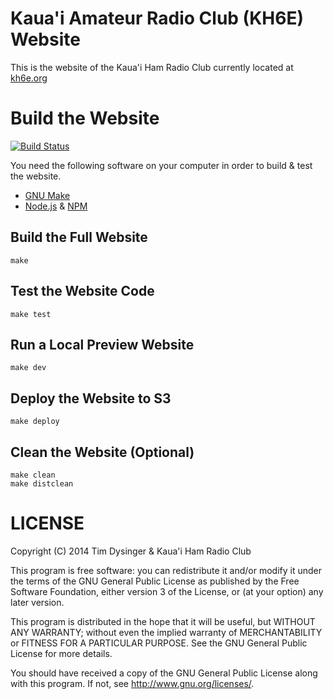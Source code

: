 # Kaua'i Amateur Radio Club (KH6E) Website

This is the website of the Kaua'i Ham Radio Club currently located at
[kh6e.org](http://kh6e.org)

# Build the Website

[![Build Status](https://travis-ci.org/dysinger/kh6e.org.png)](https://travis-ci.org/dysinger/kh6e.org)

You need the following software on your computer in order to build &
test the website.

* [GNU Make](https://www.gnu.org/software/make/)
* [Node.js](http://nodejs.org/) & [NPM](https://github.com/npm/npm)

## Build the Full Website

    make

## Test the Website Code

    make test

## Run a Local Preview Website

    make dev

## Deploy the Website to S3

    make deploy

## Clean the Website (Optional)

    make clean
    make distclean

# LICENSE

Copyright (C) 2014 Tim Dysinger & Kaua'i Ham Radio Club

This program is free software: you can redistribute it and/or modify
it under the terms of the GNU General Public License as published by
the Free Software Foundation, either version 3 of the License, or (at
your option) any later version.

This program is distributed in the hope that it will be useful, but
WITHOUT ANY WARRANTY; without even the implied warranty of
MERCHANTABILITY or FITNESS FOR A PARTICULAR PURPOSE.  See the GNU
General Public License for more details.

You should have received a copy of the GNU General Public License
along with this program.  If not, see <http://www.gnu.org/licenses/>.
